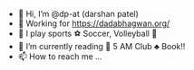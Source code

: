 - 👋 Hi, I’m @dp-at (darshan patel)
- 💞️ Working for https://dadabhagwan.org/
- 👀 I play sports ⚽ Soccer, Volleyball 🏐 
- 🌱 I’m currently reading 📖 5 AM Club ♣ Book!!
- 📫 How to reach me ...

<!---
dp-at/dp-at is a ✨ special ✨ repository because its `README.md` (this file) appears on your GitHub profile.
You can click the Preview link to take a look at your changes.
--->
